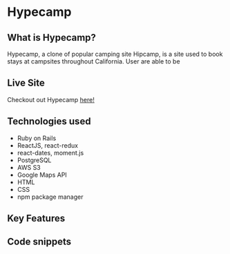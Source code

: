 # Hypecamp


## What is Hypecamp?
Hypecamp, a clone of popular camping site Hipcamp, is a site used to book stays at campsites throughout California. User are able to be 

## Live Site
Checkout out Hypecamp [here!](https://hypecamp-hbpd.onrender.com/)

## Technologies used
* Ruby on Rails
* ReactJS, react-redux
* react-dates, moment.js
* PostgreSQL
* AWS S3  
* Google Maps API
* HTML
* CSS
* npm package manager

## Key Features

## Code snippets